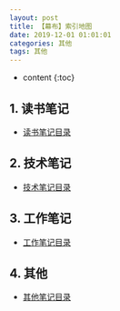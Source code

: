```yaml
---
layout: post
title: 【幕布】索引地图
date: 2019-12-01 01:01:01
categories: 其他
tags: 其他
---
```

* content
{:toc}

## 1. 读书笔记

- [读书笔记目录](https://mubu.com/doc/TufH7_pX-)

## 2. 技术笔记

- [技术笔记目录](https://mubu.com/doc/22iL0yVFP0)

## 3. 工作笔记

- [工作笔记目录](https://mubu.com/doc/BZiKRyYE-)

## 4. 其他

- [其他笔记目录](https://mubu.com/doc/2ygnMYHQF0)